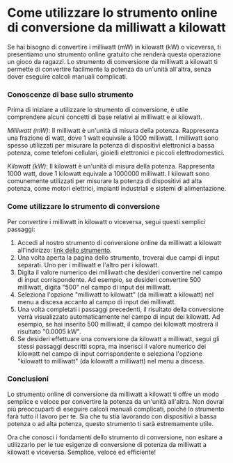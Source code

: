 Come utilizzare lo strumento online di conversione da milliwatt a kilowatt
==========================================================================

Se hai bisogno di convertire i milliwatt (mW) in kilowatt (kW) o viceversa, ti presentiamo uno strumento online gratuito che renderà questa operazione un gioco da ragazzi. Lo strumento di conversione da milliwatt a kilowatt ti permette di convertire facilmente la potenza da un'unità all'altra, senza dover eseguire calcoli manuali complicati.

### Conoscenze di base sullo strumento

Prima di iniziare a utilizzare lo strumento di conversione, è utile comprendere alcuni concetti di base relativi ai milliwatt e ai kilowatt.

*Milliwatt (mW)*: Il milliwatt è un'unità di misura della potenza. Rappresenta una frazione di watt, dove 1 watt equivale a 1000 milliwatt. I milliwatt sono spesso utilizzati per misurare la potenza di dispositivi elettronici a bassa potenza, come telefoni cellulari, gioielli elettronici e piccoli elettrodomestici.

*Kilowatt (kW)*: Il kilowatt è un'unità di misura della potenza. Rappresenta 1000 watt, dove 1 kilowatt equivale a 1000000 milliwatt. I kilowatt sono comunemente utilizzati per misurare la potenza di dispositivi ad alta potenza, come motori elettrici, impianti industriali e sistemi di alimentazione.

### Come utilizzare lo strumento di conversione

Per convertire i milliwatt in kilowatt o viceversa, segui questi semplici passaggi:

1. Accedi al nostro strumento di conversione online da milliwatt a kilowatt all'indirizzo: [link dello strumento](https://www.onlinecalculatorsfree.com/it/convert/milliwatts-to-kilowatts.html).
2. Una volta aperta la pagina dello strumento, troverai due campi di input separati. Uno per i milliwatt e l'altro per i kilowatt.
3. Digita il valore numerico dei milliwatt che desideri convertire nel campo di input corrispondente. Ad esempio, se desideri convertire 500 milliwatt, digita "500" nel campo di input dei milliwatt.
4. Seleziona l'opzione "milliwatt to kilowatt" (da milliwatt a kilowatt) nel menu a discesa accanto al campo di input dei milliwatt.
5. Una volta completati i passaggi precedenti, il risultato della conversione verrà visualizzato automaticamente nel campo di input dei kilowatt. Ad esempio, se hai inserito 500 milliwatt, il campo dei kilowatt mostrerà il risultato "0.0005 kW".
6. Se desideri effettuare una conversione da kilowatt a milliwatt, segui gli stessi passaggi descritti sopra, ma inserisci il valore numerico dei kilowatt nel campo di input corrispondente e seleziona l'opzione "kilowatt to milliwatt" (da kilowatt a milliwatt) nel menu a discesa.

### Conclusioni

Lo strumento online di conversione da milliwatt a kilowatt ti offre un modo semplice e veloce per convertire la potenza da un'unità all'altra. Non dovrai più preoccuparti di eseguire calcoli manuali complicati, poiché lo strumento farà tutto il lavoro per te. Sia che tu stia lavorando con dispositivi a bassa potenza o ad alta potenza, questo strumento ti sarà estremamente utile.

Ora che conosci i fondamenti dello strumento di conversione, non esitare a utilizzarlo per le tue esigenze di conversione di potenza da milliwatt a kilowatt e viceversa. Semplice, veloce ed efficiente!